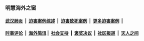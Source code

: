 
### 明慧海外之窗

####  [武汉肺炎](indexes/365.md?t=01090400) &nbsp;|&nbsp;  [迫害案例综述](indexes/328.md?t=01090400) &nbsp;|&nbsp; [迫害致死案例](indexes/277.md?t=01090400)  &nbsp;|&nbsp; [更多迫害案例](indexes/81.md?t=01090400)  &nbsp;|&nbsp; 
####  [时事评论](indexes/251.md?t=01090400) &nbsp;|&nbsp; [海外简讯](indexes/245.md?t=01090400)&nbsp;|&nbsp;  [社会支持](indexes/140.md?t=01090400) &nbsp;|&nbsp; [褒奖决议](indexes/282.md?t=01090400) &nbsp;|&nbsp; [社区报道](indexes/91.md?t=01090400)  &nbsp;|&nbsp; [天人之间](indexes/78.md?t=01090400) 

